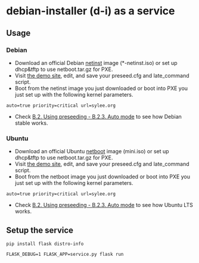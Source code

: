 # debian-installer (d-i) as a service

## Usage

### Debian

 * Download an official Debian [netinst](https://www.debian.org/devel/debian-installer/) image (\*-netinst.iso) or set up dhcp&amp;tftp to use netboot.tar.gz for PXE.
 * Visit [the demo site](https://sylee.org/d-i/), edit, and save your preseed.cfg and late\_command script.
 * Boot from the netinst image you just downloaded or boot into PXE you just set up with the following kernel parameters.

`auto=true priority=critical url=sylee.org`

  * Check [B.2. Using preseeding - B.2.3. Auto mode](https://www.debian.org/releases/buster/amd64/apbs02.en.html#preseed-auto) to see how Debian stable works.

### Ubuntu

 * Download an official Ubuntu [netboot](http://cdimage.ubuntu.com/netboot/) image (mini.iso) or set up dhcp&amp;tftp to use netboot.tar.gz for PXE.
 * Visit [the demo site](https://sylee.org/d-i/?share=00000000), edit, and save your preseed.cfg and late\_command script.
 * Boot from the netboot image you just downloaded or boot into PXE you just set up with the following kernel parameters.

`auto=true priority=critical url=sylee.org`

  * Check [B.2. Using preseeding - B.2.3. Auto mode](https://help.ubuntu.com/lts/installation-guide/amd64/apbs02.html#preseed-auto) to see how Ubuntu LTS works.

## Setup the service

`pip install flask distro-info`

`FLASK_DEBUG=1 FLASK_APP=service.py flask run`
